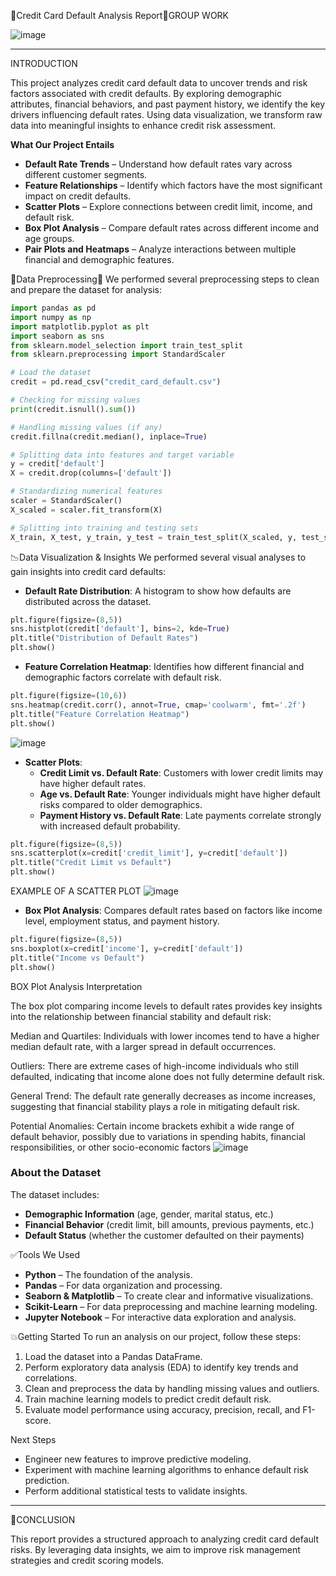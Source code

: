🔶Credit Card Default Analysis Report🔶GROUP WORK


![image](https://github.com/user-attachments/assets/eb2e7e5b-957c-4c86-a33d-8f1afdfb1098)



---

INTRODUCTION

This project analyzes credit card default data to uncover trends and risk factors associated with credit defaults. By exploring demographic attributes, financial behaviors, and past payment history, we identify the key drivers influencing default rates. Using data visualization, we transform raw data into meaningful insights to enhance credit risk assessment.

**What Our Project Entails**
- **Default Rate Trends** – Understand how default rates vary across different customer segments.
- **Feature Relationships** – Identify which factors have the most significant impact on credit defaults.
- **Scatter Plots** – Explore connections between credit limit, income, and default risk.
- **Box Plot Analysis** – Compare default rates across different income and age groups.
- **Pair Plots and Heatmaps** – Analyze interactions between multiple financial and demographic features.

🔄️Data Preprocessing🔄️
We performed several preprocessing steps to clean and prepare the dataset for analysis:

```python
import pandas as pd
import numpy as np
import matplotlib.pyplot as plt
import seaborn as sns
from sklearn.model_selection import train_test_split
from sklearn.preprocessing import StandardScaler

# Load the dataset
credit = pd.read_csv("credit_card_default.csv")

# Checking for missing values
print(credit.isnull().sum())

# Handling missing values (if any)
credit.fillna(credit.median(), inplace=True)

# Splitting data into features and target variable
y = credit['default']
X = credit.drop(columns=['default'])

# Standardizing numerical features
scaler = StandardScaler()
X_scaled = scaler.fit_transform(X)

# Splitting into training and testing sets
X_train, X_test, y_train, y_test = train_test_split(X_scaled, y, test_size=0.2, random_state=42)
```

📉Data Visualization & Insights
We performed several visual analyses to gain insights into credit card defaults:

- **Default Rate Distribution**: A histogram to show how defaults are distributed across the dataset.

```python
plt.figure(figsize=(8,5))
sns.histplot(credit['default'], bins=2, kde=True)
plt.title("Distribution of Default Rates")
plt.show()
```

- **Feature Correlation Heatmap**: Identifies how different financial and demographic factors correlate with default risk.

```python
plt.figure(figsize=(10,6))
sns.heatmap(credit.corr(), annot=True, cmap='coolwarm', fmt='.2f')
plt.title("Feature Correlation Heatmap")
plt.show()

```
![image](https://github.com/user-attachments/assets/e3ed6fa0-a6c8-49d1-9f12-a1f40744c6a2)

- **Scatter Plots**:
  - **Credit Limit vs. Default Rate**: Customers with lower credit limits may have higher default rates.
  - **Age vs. Default Rate**: Younger individuals might have higher default risks compared to older demographics.
  - **Payment History vs. Default Rate**: Late payments correlate strongly with increased default probability.

```python
plt.figure(figsize=(8,5))
sns.scatterplot(x=credit['credit_limit'], y=credit['default'])
plt.title("Credit Limit vs Default")
plt.show()
```
EXAMPLE OF A SCATTER PLOT
![image](https://github.com/user-attachments/assets/882ffbfe-f906-4776-88b3-443c855d0f9f)

- **Box Plot Analysis**: Compares default rates based on factors like income level, employment status, and payment history.

```python
plt.figure(figsize=(8,5))
sns.boxplot(x=credit['income'], y=credit['default'])
plt.title("Income vs Default")
plt.show()
```
 BOX Plot Analysis Interpretation

The box plot comparing income levels to default rates provides key insights into the relationship between financial stability and default risk:

Median and Quartiles: Individuals with lower incomes tend to have a higher median default rate, with a larger spread in default occurrences.

Outliers: There are extreme cases of high-income individuals who still defaulted, indicating that income alone does not fully determine default risk.

General Trend: The default rate generally decreases as income increases, suggesting that financial stability plays a role in mitigating default risk.

Potential Anomalies: Certain income brackets exhibit a wide range of default behavior, possibly due to variations in spending habits, financial responsibilities, or other socio-economic factors
![image](https://github.com/user-attachments/assets/ce05774b-010c-49f8-a0e4-585a12f74765)

### **About the Dataset**
The dataset includes:
- **Demographic Information** (age, gender, marital status, etc.)
- **Financial Behavior** (credit limit, bill amounts, previous payments, etc.)
- **Default Status** (whether the customer defaulted on their payments)

✅Tools We Used
- **Python** – The foundation of the analysis.
- **Pandas** – For data organization and processing.
- **Seaborn & Matplotlib** – To create clear and informative visualizations.
- **Scikit-Learn** – For data preprocessing and machine learning modeling.
- **Jupyter Notebook** – For interactive data exploration and analysis.

💥Getting Started
To run an analysis on our project, follow these steps:
1. Load the dataset into a Pandas DataFrame.
2. Perform exploratory data analysis (EDA) to identify key trends and correlations.
3. Clean and preprocess the data by handling missing values and outliers.
4. Train machine learning models to predict credit default risk.
5. Evaluate model performance using accuracy, precision, recall, and F1-score.

Next Steps
- Engineer new features to improve predictive modeling.
- Experiment with machine learning algorithms to enhance default risk prediction.
- Perform additional statistical tests to validate insights.

---

💫CONCLUSION

This report provides a structured approach to analyzing credit card default risks. By leveraging data insights, we aim to improve risk management strategies and credit scoring models.

